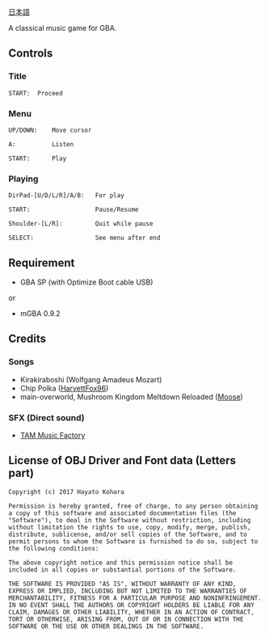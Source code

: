 [日本語](./README_ja.md)

A classical music game for GBA.

## Controls

### Title

    START:  Proceed

### Menu

    UP/DOWN:    Move cursor

    A:          Listen

    START:      Play

### Playing

    DirPad-[U/D/L/R]/A/B:   For play

    START:                  Pause/Resume

    Shoulder-[L/R]:         Quit while pause

    SELECT:                 See menu after end

## Requirement

- GBA SP (with Optimize Boot cable USB)

or

- mGBA 0.9.2

## Credits

### Songs

- Kirakiraboshi (Wolfgang Amadeus Mozart)
- Chip Polka ([HarvettFox96](https://www.smwcentral.net/?p=profile&id=9069))
- main-overworld, Mushroom Kingdom Meltdown Reloaded ([Moose](https://www.smwcentral.net/?p=profile&id=12473))

### SFX (Direct sound)

- [TAM Music Factory](https://www.tam-music.com)

## License of OBJ Driver and Font data (Letters part)

```
Copyright (c) 2017 Hayato Kohara

Permission is hereby granted, free of charge, to any person obtaining a copy of this software and associated documentation files (the "Software"), to deal in the Software without restriction, including without limitation the rights to use, copy, modify, merge, publish, distribute, sublicense, and/or sell copies of the Software, and to permit persons to whom the Software is furnished to do so, subject to the following conditions:

The above copyright notice and this permission notice shall be included in all copies or substantial portions of the Software.

THE SOFTWARE IS PROVIDED "AS IS", WITHOUT WARRANTY OF ANY KIND, EXPRESS OR IMPLIED, INCLUDING BUT NOT LIMITED TO THE WARRANTIES OF MERCHANTABILITY, FITNESS FOR A PARTICULAR PURPOSE AND NONINFRINGEMENT. IN NO EVENT SHALL THE AUTHORS OR COPYRIGHT HOLDERS BE LIABLE FOR ANY CLAIM, DAMAGES OR OTHER LIABILITY, WHETHER IN AN ACTION OF CONTRACT, TORT OR OTHERWISE, ARISING FROM, OUT OF OR IN CONNECTION WITH THE SOFTWARE OR THE USE OR OTHER DEALINGS IN THE SOFTWARE.
```

